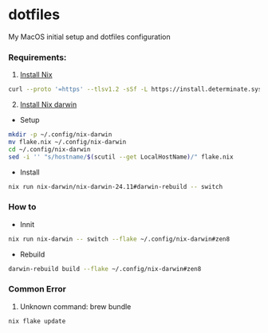 # dotfiles
My MacOS initial setup and dotfiles configuration

### Requirements:
1. [Install Nix](https://zero-to-nix.com/start/install/)
```bash
curl --proto '=https' --tlsv1.2 -sSf -L https://install.determinate.systems/nix | sh -s -- install macos
```
2. [Install Nix darwin](https://github.com/LnL7/nix-darwin)
- Setup
```bash
mkdir -p ~/.config/nix-darwin
mv flake.nix ~/.config/nix-darwin
cd ~/.config/nix-darwin
sed -i '' "s/hostname/$(scutil --get LocalHostName)/" flake.nix
```
- Install
```bash
nix run nix-darwin/nix-darwin-24.11#darwin-rebuild -- switch
```
### How to
- Innit
```bash
nix run nix-darwin -- switch --flake ~/.config/nix-darwin#zen8
```
- Rebuild
```bash
darwin-rebuild build --flake ~/.config/nix-darwin#zen8
```

### Common Error
1. Unknown command: brew bundle
```bash
nix flake update
```
